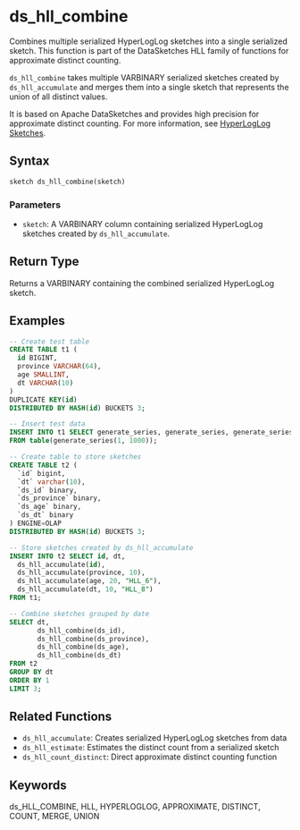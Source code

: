# ds_hll_combine

Combines multiple serialized HyperLogLog sketches into a single serialized sketch. This function is part of the DataSketches HLL family of functions for approximate distinct counting.

`ds_hll_combine` takes multiple VARBINARY serialized sketches created by `ds_hll_accumulate` and merges them into a single sketch that represents the union of all distinct values.

It is based on Apache DataSketches and provides high precision for approximate distinct counting. For more information, see [HyperLogLog Sketches](https://datasketches.apache.org/docs/HLL/HllSketches.html).

## Syntax

```Haskell
sketch ds_hll_combine(sketch)
```

### Parameters

- `sketch`: A VARBINARY column containing serialized HyperLogLog sketches created by `ds_hll_accumulate`.

## Return Type

Returns a VARBINARY containing the combined serialized HyperLogLog sketch.

## Examples

```sql
-- Create test table
CREATE TABLE t1 (
  id BIGINT,
  province VARCHAR(64),
  age SMALLINT,
  dt VARCHAR(10)
)
DUPLICATE KEY(id)
DISTRIBUTED BY HASH(id) BUCKETS 3;

-- Insert test data
INSERT INTO t1 SELECT generate_series, generate_series, generate_series % 100, "2024-07-24" 
FROM table(generate_series(1, 1000));

-- Create table to store sketches
CREATE TABLE t2 (
  `id` bigint,
  `dt` varchar(10),
  `ds_id` binary,
  `ds_province` binary,
  `ds_age` binary,
  `ds_dt` binary
) ENGINE=OLAP
DISTRIBUTED BY HASH(id) BUCKETS 3;

-- Store sketches created by ds_hll_accumulate
INSERT INTO t2 SELECT id, dt,
  ds_hll_accumulate(id), 
  ds_hll_accumulate(province, 10), 
  ds_hll_accumulate(age, 20, "HLL_6"), 
  ds_hll_accumulate(dt, 10, "HLL_8") 
FROM t1;

-- Combine sketches grouped by date
SELECT dt, 
       ds_hll_combine(ds_id), 
       ds_hll_combine(ds_province), 
       ds_hll_combine(ds_age), 
       ds_hll_combine(ds_dt) 
FROM t2 
GROUP BY dt 
ORDER BY 1 
LIMIT 3;

```

## Related Functions

- `ds_hll_accumulate`: Creates serialized HyperLogLog sketches from data
- `ds_hll_estimate`: Estimates the distinct count from a serialized sketch
- `ds_hll_count_distinct`: Direct approximate distinct counting function

## Keywords

ds_HLL_COMBINE, HLL, HYPERLOGLOG, APPROXIMATE, DISTINCT, COUNT, MERGE, UNION 